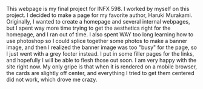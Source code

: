 This webpage is my final project for INFX 598. I worked by myself on this project. I decided to make a page for my favorite author, Haruki Murakami. Originally, I wanted to create a homepage and several internal webpages, but I spent way more time trying to get the aesthetics right for the homepage, and I ran out of time. I also spent WAY too long learning how to use photoshop so I could splice together some photos to make a banner image, and then I realized the banner image was too "busy" for the page, so I just went with a grey footer instead. I put in some filler pages for the links, and hopefully I will be able to flesh those out soon. I am very happy with the site right now. My only gripe is that when it is rendered on a mobile browser, the cards are slightly off center, and everything I tried to get them centered did not work, which drove me crazy. 